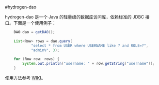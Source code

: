 #hydrogen-dao

hydrogen-dao 是一个 Java 的轻量级的数据库访问库，依赖标准的 JDBC 接口。下面是一个使用例子：

~~~Java
    DAO dao = getDAO();
    
    List<Row> rows = dao.query(
            "select * from USER where USERNAME like ? and ROLE=?", 
            "admin%", 3);
            
    for (Row row: rows) {
        System.out.println("username: " + row.getString("username"));
    }
~~~


使用方法参考 [WIKI](http://git.oschina.net/yidinghe/hydrogen-dao/wikis/home)。